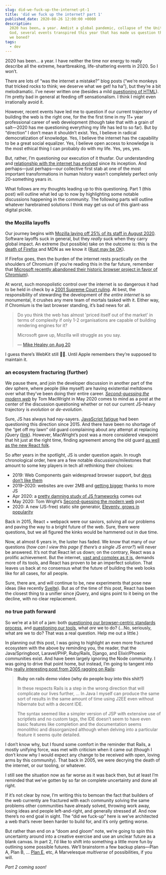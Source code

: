 ```yaml
---
slug: did-we-fuck-up-the-internet-pt-1
title: 'did we fuck up the internet? part 1'
published_date: 2020-08-26 12:00:00 +0000
description:
  2020 has been… a year. Amdist a global pandemic, collapse of the United States, and other acts of
  God, several events transpired this year that has made us question the internet’s trajectory. Are
  we boned?
tags:
  - dev
---
```


2020 has been… a year. I have neither the time nor energy to really describe all the extreme,
heartbreaking, life-shattering events in 2020. So I won’t.

There are lots of “was the internet a mistake?” blog posts (“we’re monkeys that tricked rocks to
think; we deserve what we get! ha ha”), but they’re a bit melodramatic. I’ve never written one
(besides a mild [questioning of HTML](./was-html-a-mistake.html)). I’m pretty bad in general at
feeding off sensationalism. I think I might even irrationally avoid it.

However, recent events have led me to question if our current trajectory of building the web is the
right one, for the the first time in my 11+ year professional career of web development (though take
that with a grain of salt—2020 has me questioning everything my life has led to so far). But by
“direction” I don’t mean it shouldn’t exist. Yes, I believe in radical democratization of knowledge.
Yes, I believe the internet has the capability to be a great social equalizer. Yes, I believe open
access to knowledge is the most ethical thing I can probably do with my life. Yes, yes, yes.

But, rather, I’m questioning our execution of it thusfar. Our understanding and [relationship with
the internet has evolved][social-media] since its inception. And perhaps—just perhaps—our collective
first stab at one of the most important transformations in human history wasn’t completely perfect
only 20-something years in.

What follows are my thoughts leading up to this questioning. Part 1 (this post) will outline what
led up to now by highlighting some notable discussions happening in the community. The following
parts will outline whatever harebrained solutions I think may get us out of this giant-ass digital
pickle.

### the Mozilla layoffs

Our journey begins with [Mozilla laying off 25% of its staff in August 2020][mozilla-layoffs].
Software layoffs suck in general, but they _really_ suck when they carry global impact. An extreme
(but possible) take on the outcome is: this is the [death of Firefox][cc] and MDN as we know it
([Rust may be OK][mozilla-rust]).

If Firefox goes, then the burden of the internet rests practically on the shoulders of Chromium (if
you’re reading this in the far future, remember that [Microsoft recently abandoned their historic
browser project in favor of Chromium][microsoft-chromium]).

At worst, such monopolistic control over the internet is so dangerous it had to be held in check by
a [2001 Supreme Court ruling][microsoft-v-us]. At best, the responsibility of stewarding the
development of _the entire internet_ is so monumental, it crushes any mere team of mortals tasked
with it. Either way, if Chromium is the last browser standing, it’s bad news for all.

> Do you think the web has almost 'priced itself out of the market' in terms of complexity if only
> 1-2 organisations are capable of building rendering engines for it?
>
> Microsoft gave up, Mozilla will struggle as you say.
>
> — [Mike Healey on Aug 20](https://twitter.com/i/status/1296573362223759361)

I guess there’s WebKit still 🤷‍♂️. Until Apple remembers they’re supposed to maintain it.

### an ecosystem fracturing (further)

We pause there, and join the developer discussion in another part of the dev sphere, where people
(like myself) are having existential meltdowns over what they’ve been doing their entire career.
_[Second-guessing the modern web][second-guessing-modern-web]_ by Tom MacWright in May 2020 comes to
mind as a post at the center of the discussion questioning whether or not our current JS-heavy
trajectory is _evolution_ or _de-evolution_.

Sure, JS has always had nay-sayers. [JavaScript fatigue][js-fatigue] had been questioning this
direction since 2015. And there have been no shortage of the “get off my lawn“ old guard complaining
about any attempt at replacing jQuery ([link][fuchs-react]). However, MacWright’s post was a more
considered viewpoint that hit just at the right time, finding agreement among the old guard [as well
as the new React folk][abramov].

So after years in the spotlight, JS is under question again. In rough chronological order, here are
a few notable discussions/milestones that amount to some key players in tech all rethinking their
choices:

- 2019: Web Components gain widespread browser support, but [devs don’t like them][wc-rh]
- 2019–2020: websites are over 2MB and [getting bigger][page-weight] thanks to more JS
- Apr 2020: a [pretty damning study of JS frameworks][cost-of-js] comes out
- May 2020: Tom Wright’s [Second-guessing the modern web][second-guessing-modern-web] post
- 2020: A new (JS-free) static site generator, [Eleventy, grows in popularity][eleventy]

Back in 2015, React + webpack were our saviors, solving all our problems and paving the way to a
bright future of the web. Sure, there were questions, but we all figured the kinks would be hammered
out in due time.

Now, at almost 6 years in, the luster has faded. We know that many of our questions (_how can I view
this page if there’s a single JS error?_) will never be answered. It’s not that React let us down;
on the contrary, React was a prolific achievement. But the internet, [vast and complex as it
is][clean-start], demands more of its tools, and React has proven to be an imperfect solution. That
leaves us back at no consensus what the future of building the web looks like for all cases, for all
people.

Sure, there are, and will continue to be, new experiments that pose new ideas (like recently
[Svelte][svelte]). But as of the time of this post, React has been the closest thing to a unifier
since jQuery, and signs point to it being on the decline, with no clear replacement.

### no true path forward

So we’re at a bit of a jam: both [questioning our browser-centric standards process][clean-start],
and [questioning our tools][second-guessing-modern-web], what _are_ we to do? (…No, seriously, what
are we to do? That was a real question. Help me out a little.)

In planning out this post, I was going to highlight an even more fractured ecosystem with the above
by reminding you, the reader, that the Java/Springboot, Laravel/PHP, Ruby/Rails, Django, and
Elixir/Phoenix communities exist. And have been largely ignoring the Node community. I was going to
drive that point home, but instead, I’m going to tangent into this [really interesting post from
2005 ragging on Rails][rails-is-a-joke]:

> **Ruby on rails demo video (why do people buy into this shit?)**
>
> In these respects Rails is a step in the wrong direction that will complicate our lives further, …
> In Java I myself can produce the same sort of results in the same amount of time using J2EE even
> without hibernate but with a decent IDE.
>
> The syntax seemed like a simpler version of JSP with extensive use of scriptlets and no custom
> tags, the IDE doesn’t seem to have even basic features like completion and the documentation seems
> monolithic and dissorganized although when delving into a particular feature it seems quite
> detailed.

I don’t know why, but I found some comfort in the reminder that Rails, a mostly unifying force, was
met with criticism when it came out (though I don’t know why I would expect any change to be
received with open, loving arms by this community). That back in 2005, we were decrying the death of
the internet, or our tooling, or whatever.

I still see the situation now as far worse as it was back then, but at least I’m reminded that we’ve
gotten by so far on complete uncertainty and done all right.

If it’s not clear by now, I’m writing this to bemoan the fact that builders of the web currently are
fractured with each community solving the same problems other communities have already solved,
throwing work away, losing ideas and people left-and-right, and generally stressed af. And now
there’s no end goal in sight. The “did we fuck-up” here is we’ve architected a web that’s never been
harder to build for, and it’s only getting worse.

But rather than end on a “doom and gloom” note, we’re going to spin this uncertainty around into a
creative exercise and use an unclear future as a blank canvas. In part 2, I’d like to shift into
something a little more fun by outlining some possible futures. We’ll brainstorm a few backup
plans—Plan A, Plan B, … [Plan E][plan-e], etc, A Marvelesque _multiverse_ of possibilities, if you
will.

_Part 2 coming soon!_

[abramov]: https://twitter.com/dan_abramov/status/1259614150386425858?s=20
[cc]: https://twitter.com/chriscoyier/status/1296573362223759361?s=20
[clean-start]: https://macwright.com/2020/08/22/clean-starts-for-the-web.html
[cost-of-js]: https://twitter.com/tkadlec/status/1252613423361376256?s=20
[eleventy]: https://twitter.com/zachleat/status/1296817280098205699?s=20
[fuchs-react]: https://twitter.com/search?q=%40thomasfuchs%20react&src=typed_query
[js-fatigue]: https://medium.com/@ericclemmons/javascript-fatigue-48d4011b6fc4
[page-weight]: https://twitter.com/scottjehl/status/1263492890979979264?s=20
[plan-e]: https://www.youtube.com/embed/PPEbmbWuBx4?start=8&end=25&rel=0
[microsoft-chromium]:
  https://www.theverge.com/2019/5/6/18527550/microsoft-chromium-edge-google-history-collaboration
[microsoft-v-us]: https://en.wikipedia.org/wiki/United_States_v._Microsoft_Corp.
[mozilla-layoffs]:
  https://www.theverge.com/2020/8/11/21363424/mozilla-layoffs-quarter-staff-250-people-new-revenue-focus
[mozilla-rust]:
  https://blog.rust-lang.org/2020/08/18/laying-the-foundation-for-rusts-future.html?ref=hvper.com
[rails-is-a-joke]:
  https://vprise.wordpress.com/2005/12/14/ruby-on-rails-demo-video-why-do-people-buy-into-this-shit/
[second-guessing-modern-web]: https://macwright.com/2020/05/10/spa-fatigue.html
[so-survey]: https://insights.stackoverflow.com/survey/2020
[social-media]: https://www.apa.org/members/content/social-media-research
[svelte]: https://github.com/sveltejs/svelte
[wc-rh]: https://twitter.com/Rich_Harris/status/1198332398561353728?s=20
